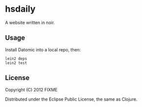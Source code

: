 # hsdaily

A website written in noir.

## Usage

Install Datomic into a local repo, then:

```
lein2 deps
lein2 test
```

## License

Copyright (C) 2012 FIXME

Distributed under the Eclipse Public License, the same as Clojure.
